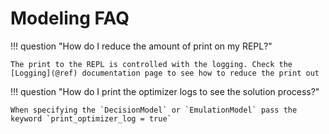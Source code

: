 # Modeling FAQ

!!! question "How do I reduce the amount of print on my REPL?"
    
    The print to the REPL is controlled with the logging. Check the [Logging](@ref) documentation page to see how to reduce the print out

!!! question "How do I print the optimizer logs to see the solution process?"
    
    When specifying the `DecisionModel` or `EmulationModel` pass the keyword `print_optimizer_log = true`

